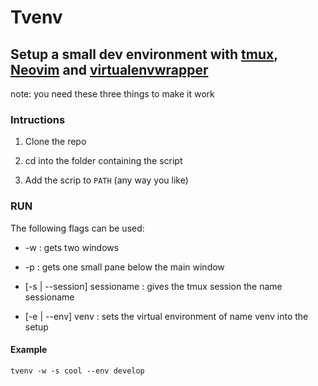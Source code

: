 # Tvenv
## Setup a small dev environment with [tmux](https://github.com/tmux/tmux/wiki), [Neovim](https://neovim.io/) and [virtualenvwrapper](https://virtualenvwrapper.readthedocs.io/)

note: you need these three things to make it work

### Intructions

1. Clone the repo

1. cd into the folder containing the script

1. Add the scrip to `PATH` (any way you like)

### RUN

The following flags can be used:

* -w : gets two windows 
* -p : gets one small pane below the main window

* [-s | --session] sessioname : gives the tmux session the name sessioname
* [-e | --env] venv : sets the virtual environment of name venv into the setup

#### Example

`tvenv -w -s cool --env develop`
